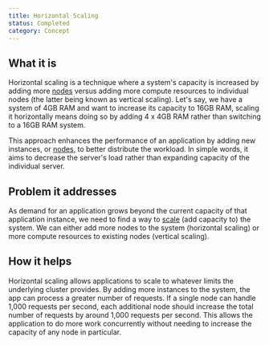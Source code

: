 ```yaml
---
title: Horizontal Scaling
status: Completed
category: Concept
---
```


## What it is

Horizontal scaling is a technique where a system's capacity is increased by adding more [nodes](/nodes/) versus adding more compute resources to individual nodes (the latter being known as vertical scaling). Let's say, we have a system of 4GB RAM and want to increase its capacity to 16GB RAM, scaling it horizontally means doing so by adding 4 x 4GB RAM rather than switching to a 16GB RAM system.

This approach enhances the performance of an application by adding new instances, or [nodes](/nodes/), to better distribute the workload. In simple words, it aims to decrease the server's load rather than expanding capacity of the individual server.

## Problem it addresses

As demand for an application grows beyond the current capacity of that application instance, we need to find a way to [scale](/scalability/) (add capacity to) the system. We can either add more nodes to the system (horizontal scaling) or more compute resources to existing nodes (vertical scaling).

## How it helps

Horizontal scaling allows applications to scale to whatever limits the underlying cluster provides. By adding more instances to the system, the app can process a greater number of requests. If a single node can handle 1,000 requests per second, each additional node should increase the total number of requests by around 1,000 requests per second. This allows the application to do more work concurrently without needing to increase the capacity of any node in particular.
